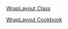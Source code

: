 [WrapLayout Class](http://docs.nativescript.org/api-reference/modules/_ui_layouts_wrap_layout_.html)

[WrapLayout Cookbook](http://docs.nativescript.org/cookbook/ui/layouts/wrap-layout)